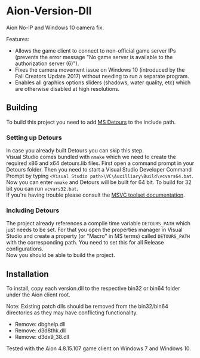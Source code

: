 # Aion-Version-Dll
Aion No-IP and Windows 10 camera fix.

Features:
- Allows the game client to connect to non-official game server IPs (prevents the error message "No game server is available to the authorization server (6)").
- Fixes the camera movement issue on Windows 10 (introduced by the Fall Creators Update 2017) without needing to run a separate program.
- Enables all graphics options sliders (shadows, water quality, etc) which are otherwise disabled at high resolutions.

## Building
To build this project you need to add [MS Detours](https://github.com/Microsoft/Detours) to the include path.

### Setting up Detours
In case you already built Detours you can skip this step.  
Visual Studio comes bundled with `nmake` which we need to create the required x86 and x64 detours.lib files.
First open a command prompt in your Detours folder. Then you need to start a Visual Studio Developer Command Prompt by typing `<Visual Studio path>\VC\Auxilliary\Build\vcvars64.bat`. Now you can enter `nmake` and Detours will be built for 64 bit. To build for 32 bit you can run `vcvars32.bat`.  
If you're having trouble please consult the [MSVC toolset documentation](https://docs.microsoft.com/en-us/cpp/build/building-on-the-command-line?view=vs-2019#developer_command_file_locations).

### Including Detours
The project already references a compile time variable `DETOURS_PATH` which just needs to be set. For that you open the properties manager in Visual Studio and create a property (or "Macro" in MS terms) called `DETOURS_PATH` with the corresponding path. You need to set this for all Release configurations.  
Now you should be able to build the project.

## Installation
To install, copy each version.dll to the respective bin32 or bin64 folder under the Aion client root.

Note: Existing patch dlls should be removed from the bin32/bin64 directories as they may have conflicting functionality.
- Remove: dbghelp.dll
- Remove: d3d8thk.dll
- Remove: d3dx9_38.dll

Tested with the Aion 4.8.15.107 game client on Windows 7 and Windows 10.